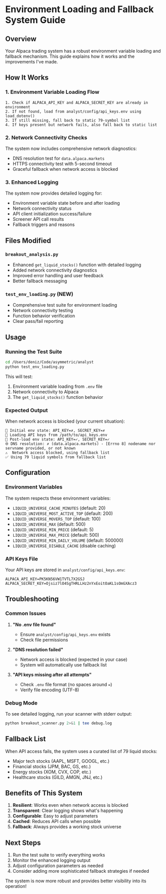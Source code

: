 # Environment Loading and Fallback System Guide

## Overview

Your Alpaca trading system has a robust environment variable loading and fallback mechanism. This guide explains how it works and the improvements I've made.

## How It Works

### 1. Environment Variable Loading Flow

```
1. Check if ALPACA_API_KEY and ALPACA_SECRET_KEY are already in environment
2. If not found, load from analyst/config/api_keys.env using load_dotenv()
3. If still missing, fall back to static 79-symbol list
4. If keys present but network fails, also fall back to static list
```

### 2. Network Connectivity Checks

The system now includes comprehensive network diagnostics:
- DNS resolution test for `data.alpaca.markets`
- HTTPS connectivity test with 5-second timeout
- Graceful fallback when network access is blocked

### 3. Enhanced Logging

The system now provides detailed logging for:
- Environment variable state before and after loading
- Network connectivity status
- API client initialization success/failure
- Screener API call results
- Fallback triggers and reasons

## Files Modified

### `breakout_analysis.py`
- Enhanced `get_liquid_stocks()` function with detailed logging
- Added network connectivity diagnostics
- Improved error handling and user feedback
- Better fallback messaging

### `test_env_loading.py` (NEW)
- Comprehensive test suite for environment loading
- Network connectivity testing
- Function behavior verification
- Clear pass/fail reporting

## Usage

### Running the Test Suite

```bash
cd /Users/deniz/Code/asymmetric/analyst
python test_env_loading.py
```

This will test:
1. Environment variable loading from `.env` file
2. Network connectivity to Alpaca
3. The `get_liquid_stocks()` function behavior

### Expected Output

When network access is blocked (your current situation):
```
🔑 Initial env state: API_KEY=✗, SECRET_KEY=✗
📁 Loading API keys from /path/to/api_keys.env
🔑 Post-load env state: API_KEY=✓, SECRET_KEY=✓
🌐 DNS resolution: ✗ (data.alpaca.markets) - [Errno 8] nodename nor servname provided, or not known
⚠️  Network access blocked, using fallback list
✅ Using 79 liquid symbols from fallback list
```

## Configuration

### Environment Variables

The system respects these environment variables:
- `LIQUID_UNIVERSE_CACHE_MINUTES` (default: 20)
- `LIQUID_UNIVERSE_MOST_ACTIVE_TOP` (default: 200)
- `LIQUID_UNIVERSE_MOVERS_TOP` (default: 100)
- `LIQUID_UNIVERSE_MAX` (default: 500)
- `LIQUID_UNIVERSE_MIN_PRICE` (default: 5)
- `LIQUID_UNIVERSE_MAX_PRICE` (default: 500)
- `LIQUID_UNIVERSE_MIN_DAILY_VOLUME` (default: 500000)
- `LIQUID_UNIVERSE_DISABLE_CACHE` (disable caching)

### API Keys File

Your API keys are stored in `analyst/config/api_keys.env`:
```
ALPACA_API_KEY=PK5KN56VW1TVTL7X2GSJ
ALPACA_SECRET_KEY=Ojsiz7lO4SgTHRLLHz2nYxEoitOaKL1sOmGXAcz3
```

## Troubleshooting

### Common Issues

1. **"No .env file found"**
   - Ensure `analyst/config/api_keys.env` exists
   - Check file permissions

2. **"DNS resolution failed"**
   - Network access is blocked (expected in your case)
   - System will automatically use fallback list

3. **"API keys missing after all attempts"**
   - Check `.env` file format (no spaces around `=`)
   - Verify file encoding (UTF-8)

### Debug Mode

To see detailed logging, run your scanner with stderr output:
```bash
python breakout_scanner.py 2>&1 | tee debug.log
```

## Fallback List

When API access fails, the system uses a curated list of 79 liquid stocks:
- Major tech stocks (AAPL, MSFT, GOOGL, etc.)
- Financial stocks (JPM, BAC, GS, etc.)
- Energy stocks (XOM, CVX, COP, etc.)
- Healthcare stocks (GILD, AMGN, JNJ, etc.)

## Benefits of This System

1. **Resilient**: Works even when network access is blocked
2. **Transparent**: Clear logging shows what's happening
3. **Configurable**: Easy to adjust parameters
4. **Cached**: Reduces API calls when possible
5. **Fallback**: Always provides a working stock universe

## Next Steps

1. Run the test suite to verify everything works
2. Monitor the enhanced logging output
3. Adjust configuration parameters as needed
4. Consider adding more sophisticated fallback strategies if needed

The system is now more robust and provides better visibility into its operation!
